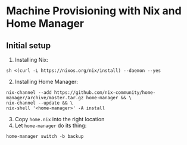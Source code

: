 # Machine Provisioning with Nix and Home Manager

## Initial setup

1. Installing Nix:

```console
sh <(curl -L https://nixos.org/nix/install) --daemon --yes
```

2. Installing Home Manager:

```console
nix-channel --add https://github.com/nix-community/home-manager/archive/master.tar.gz home-manager && \
nix-channel --update && \
nix-shell '<home-manager>' -A install
```

3. Copy `home.nix` into the right location
4. Let `home-manager` do its thing:

```console
home-manager switch -b backup
```
